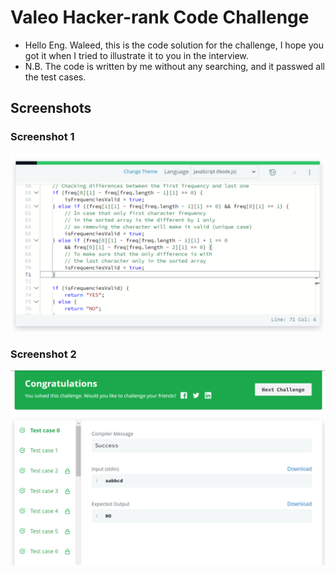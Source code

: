 # Valeo Hacker-rank Code Challenge
- Hello Eng. Waleed, this is the code solution for the challenge, I hope you got it when I tried to illustrate it to you in the interview.
- N.B. The code is written by me without any searching, and it passwed all the test cases.

## Screenshots
### Screenshot 1
![Screenshot 1](image.png)

### Screenshot 2
![Screenshot 2](image-1.png)